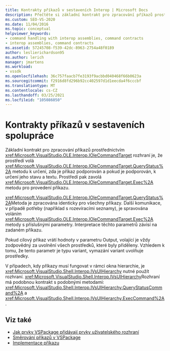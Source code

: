 ```yaml
---
title: Kontrakty příkazů v sestaveních Interop | Microsoft Docs
description: Přečtěte si základní kontrakt pro zpracování příkazů prostřednictvím rozhraní Microsoft. VisualStudio. OLE. Interop. IOleCommandTarget –.
ms.custom: SEO-VS-2020
ms.date: 11/04/2016
ms.topic: conceptual
helpviewer_keywords:
- command handling with interop assemblies, command contracts
- interop assemblies, command contracts
ms.assetid: 57245708-f539-42dc-8963-2754a48f0189
author: leslierichardson95
ms.author: lerich
manager: jmartens
ms.workload:
- vssdk
ms.openlocfilehash: 36c757faacb7fe3193f9acbbd040468f66b0623a
ms.sourcegitcommit: f2916d8fd296b92cc402597d1d1eecda4f6cccbf
ms.translationtype: MT
ms.contentlocale: cs-CZ
ms.lasthandoff: 03/25/2021
ms.locfileid: "105086050"
---
```

# <a name="command-contracts-in-interop-assemblies"></a>Kontrakty příkazů v sestaveních spolupráce
Základní kontrakt pro zpracování příkazů prostřednictvím <xref:Microsoft.VisualStudio.OLE.Interop.IOleCommandTarget> rozhraní je, že prostředí volá <xref:Microsoft.VisualStudio.OLE.Interop.IOleCommandTarget.QueryStatus%2A> metodu k určení, zda je příkaz podporován a pokud je podporován, k určení jeho stavu a textu. Prostředí pak zavolá <xref:Microsoft.VisualStudio.OLE.Interop.IOleCommandTarget.Exec%2A> metodu pro provedení příkazu.

 <xref:Microsoft.VisualStudio.OLE.Interop.IOleCommandTarget.QueryStatus%2A>Metoda je zpracována identicky pro všechny příkazy. Další komunikace, v případě potřeby (například s rozevíracími seznamy), je spravována voláním <xref:Microsoft.VisualStudio.OLE.Interop.IOleCommandTarget.Exec%2A> metody s příslušnými parametry. Interpretace těchto parametrů závisí na zadaném příkazu.

 Pokud cílový příkaz vrátí hodnoty v parametru Output, volající je vždy zodpovědný za uvolnění všech prostředků, které byly přiděleny. Vzhledem k tomu, že tento parametr je typu variant, vymazání variant uvolňuje prostředky.

 V případech, kdy příkazy musí fungovat v rámci okna hierarchie, je <xref:Microsoft.VisualStudio.Shell.Interop.IVsUIHierarchy> nutné použít rozhraní. <xref:Microsoft.VisualStudio.Shell.Interop.IVsUIHierarchy>Rozhraní má podobnou kontrakt s podobnými metodami: <xref:Microsoft.VisualStudio.Shell.Interop.IVsUIHierarchy.QueryStatusCommand%2A> a <xref:Microsoft.VisualStudio.Shell.Interop.IVsUIHierarchy.ExecCommand%2A> .

## <a name="see-also"></a>Viz také
- [Jak prvky VSPackage přidávají prvky uživatelského rozhraní](../../extensibility/internals/how-vspackages-add-user-interface-elements.md)
- [Směrování příkazů v VSPackage](../../extensibility/internals/command-routing-in-vspackages.md)
- [Implementace příkazu](../../extensibility/internals/command-implementation.md)
